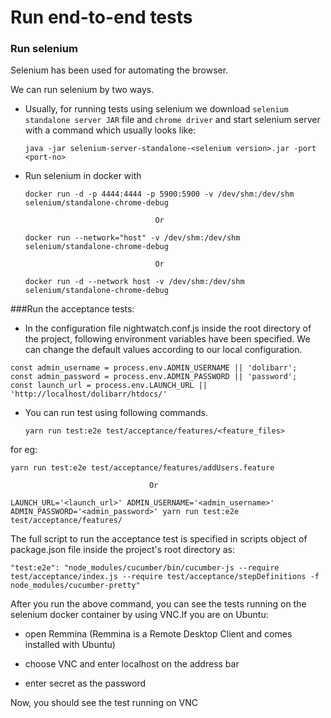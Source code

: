 # Run end-to-end tests

### Run selenium 

Selenium has been used for automating the browser.

We can run selenium by two ways.

- Usually, for running tests using selenium we download `selenium standalone server JAR` file and `chrome driver` and start selenium server with a command which usually looks like:

  `java -jar selenium-server-standalone-<selenium version>.jar -port <port-no>`

- Run selenium in docker with

  `docker run -d -p 4444:4444 -p 5900:5900 -v /dev/shm:/dev/shm selenium/standalone-chrome-debug`

                                   Or

  `docker run --network="host" -v /dev/shm:/dev/shm selenium/standalone-chrome-debug`

                                   Or

  `docker run -d --network host -v /dev/shm:/dev/shm selenium/standalone-chrome-debug`

###Run the acceptance tests:

- In the configuration file nightwatch.conf.js inside the root directory of the project, following environment variables have been specified. We can change the default values according to our local configuration.

```
const admin_username = process.env.ADMIN_USERNAME || 'dolibarr';
const admin_password = process.env.ADMIN_PASSWORD || 'password';
const launch_url = process.env.LAUNCH_URL || 'http://localhost/dolibarr/htdocs/'
```

- You can run test using following commands. 

  `yarn run test:e2e test/acceptance/features/<feature_files>`

for eg:

  `yarn run test:e2e test/acceptance/features/addUsers.feature`

                                   Or

  `LAUNCH_URL='<launch_url>' ADMIN_USERNAME='<admin_username>' ADMIN_PASSWORD='<admin_password>' yarn run test:e2e test/acceptance/features/`

The full script to run the acceptance test is specified in scripts object of package.json file inside the project's root directory as:

  `"test:e2e": "node_modules/cucumber/bin/cucumber-js --require test/acceptance/index.js --require test/acceptance/stepDefinitions -f node_modules/cucumber-pretty"`

After you run the above command, you can see the tests running on the selenium docker container by using VNC.If you are on Ubuntu:

- open Remmina (Remmina is a Remote Desktop Client and comes installed with Ubuntu)

- choose VNC and enter localhost on the address bar

- enter secret as the password

Now, you should see the test running on VNC




